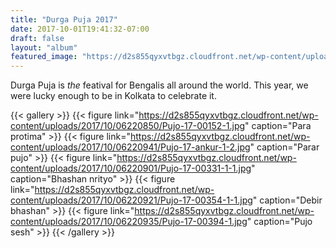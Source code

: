 ```yaml
---
title: "Durga Puja 2017"
date: 2017-10-01T19:41:32-07:00
draft: false
layout: "album"
featured_image: "https://d2s855qyxvtbgz.cloudfront.net/wp-content/uploads/2017/10/06220850/Pujo-17-00152-1.jpg"
---
```

Durga Puja is *the* featival for Bengalis all around the world. This year, we were lucky enough to be in Kolkata to celebrate it.

{{< gallery >}}
{{< figure link="https://d2s855qyxvtbgz.cloudfront.net/wp-content/uploads/2017/10/06220850/Pujo-17-00152-1.jpg" caption="Para protima" >}}
{{< figure link="https://d2s855qyxvtbgz.cloudfront.net/wp-content/uploads/2017/10/06220941/Pujo-17-ankur-1-2.jpg" caption="Parar pujo" >}}
{{< figure link="https://d2s855qyxvtbgz.cloudfront.net/wp-content/uploads/2017/10/06220901/Pujo-17-00331-1-1.jpg" caption="Bhashan nrityo" >}}
{{< figure link="https://d2s855qyxvtbgz.cloudfront.net/wp-content/uploads/2017/10/06220921/Pujo-17-00354-1-1.jpg" caption="Debir bhashan" >}}
{{< figure link="https://d2s855qyxvtbgz.cloudfront.net/wp-content/uploads/2017/10/06220935/Pujo-17-00394-1.jpg" caption="Pujo sesh" >}}
{{< /gallery >}} 